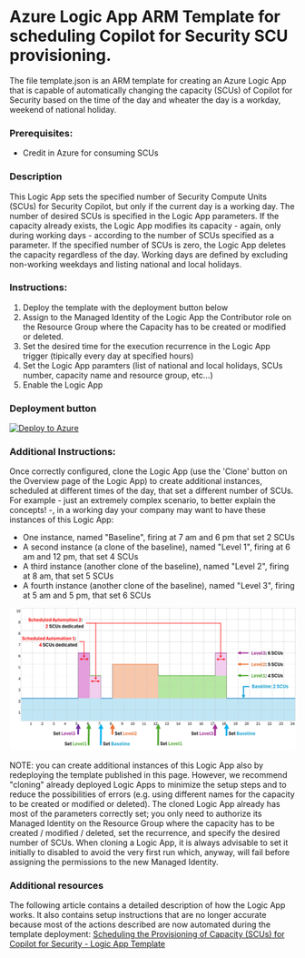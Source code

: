 # Azure Logic App ARM Template for scheduling Copilot for Security SCU provisioning. 

The file template.json is an ARM template for creating an Azure Logic App that is capable of automatically changing the capacity (SCUs) of Copilot for Security based on the time of the day and wheater the day is a workday, weekend of national holiday.

### Prerequisites:
* Credit in Azure for consuming SCUs

### Description 
This Logic App sets the specified number of Security Compute Units (SCUs) for Security Copilot, but only if the current day is a working day. The number of desired SCUs is specified in the Logic App parameters. If the capacity already exists, the Logic App modifies its capacity - again, only during working days - according to the number of SCUs specified as a parameter. If the specified number of SCUs is zero, the Logic App deletes the capacity regardless of the day. Working days are defined by excluding non-working weekdays and listing national and local holidays.

### Instructions: 
1. Deploy the template with the deployment button below
1. Assign to the Managed Identity of the Logic App the Contributor role on the Resource Group where the Capacity has to be created or modified or deleted.
2. Set the desired time for the execution recurrence in the Logic App trigger (tipically every day at specified hours)
3. Set the Logic App paramters (list of national and local holidays, SCUs number, capacity name and resource group, etc...)
5. Enable the Logic App

### Deployment button
[![Deploy to Azure](https://aka.ms/deploytoazurebutton)](https://portal.azure.com/#create/Microsoft.Template/uri/https%3A%2F%2Fraw.githubusercontent.com%2Fstefanpems%2Fcfs%2Frefs%2Fheads%2Fmain%2Fcfs-set-X-SCUs%2Ftemplate.json)

### Additional Instructions: 
Once correctly configured, clone the Logic App (use the 'Clone' button on the Overview page of the Logic App) to create additional instances, scheduled at different times of the day, that set a different number of SCUs. 
For example - just an extremely complex scenario, to better explain the concepts! -, in a working day your company may want to have these instances of this Logic App:
* One instance, named "Baseline", firing at 7 am and 6 pm that set 2 SCUs
* A second instance (a clone of the baseline), named "Level 1", firing at 6 am and 12 pm, that set 4 SCUs
* A third instance (another clone of the baseline), named "Level 2", firing at 8 am, that set 5 SCUs
* A fourth instance (another clone of the baseline), named "Level 3", firing at 5 am and 5 pm, that set 6 SCUs

![Img1](./timing_sample.png)

NOTE: you can create additional instances of this Logic App also by redeploying the template published in this page. However, we recommend "cloning" already deployed Logic Apps to minimize the setup steps and to reduce the possibilities of errors (e.g. using different names for the capacity to be created or modified or deleted). The cloned Logic App already has most of the parameters correctly set; you only need to authorize its Managed Identity on the Resource Group where the capacity has to be created / modified / deleted, set the recurrence, and specify the desired number of SCUs.
When cloning a Logic App, it is always advisable to set it initially to disabled to avoid the very first run which, anyway, will fail before assigning the permissions to the new Managed Identity.

### Additional resources
The following article contains a detailed description of how the Logic App works. It also contains setup instructions that are no longer accurate because most of the actions described are now automated during the template deployment:
[Scheduling the Provisioning of Capacity (SCUs) for Copilot for Security - Logic App Template](https://www.linkedin.com/pulse/scheduling-provisioning-capacity-scus-copilot-logic-pescosolido-ku8ef/?trackingId=vhZAZBr9Snqoj%2FkSaFdqJQ%3D%3D)
